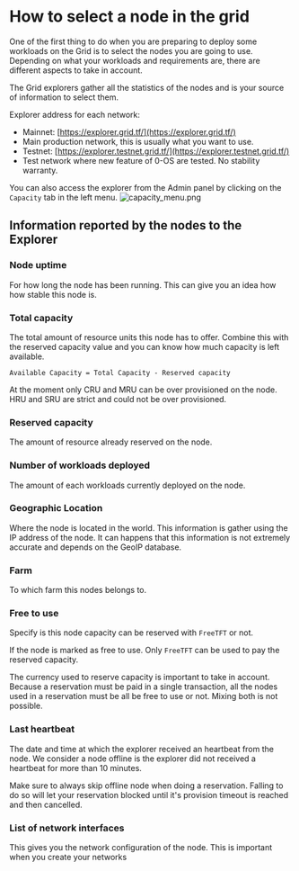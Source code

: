 # How to select a node in the grid

One of the first thing to do when you are preparing to deploy some workloads on the Grid is to select the nodes you are going to use.
Depending on what your workloads and requirements are, there are different aspects to take in account.

The Grid explorers gather all the statistics of the nodes and is your source of information to select them.

Explorer address for each network:

- Mainnet: [https://explorer.grid.tf/](https://explorer.grid.tf/) 
 - Main production network, this is usually what you want to use.
- Testnet: [https://explorer.testnet.grid.tf/](https://explorer.testnet.grid.tf/)
 - Test network where new feature of 0-OS are tested. No stability warranty.

You can also access the explorer from the Admin panel by clicking on the `Capacity` tab in the left menu. ![capacity_menu.png](capacity_menu.png)

## Information reported by the nodes to the Explorer

### Node uptime

For how long the node has been running. This can give you an idea how how stable this node is.

### Total capacity

The total amount of resource units this node has to offer. Combine this with the reserved capacity value and you can know how much capacity is left available.

`Available Capacity = Total Capacity - Reserved capacity`

At the moment only CRU and MRU can be over provisioned on the node. HRU and SRU are strict and could not be over provisioned.

### Reserved capacity

The amount of resource already reserved on the node.

### Number of workloads deployed

The amount of each workloads currently deployed on the node.

### Geographic Location

Where the node is located in the world. This information is gather using the IP address of the node. It can happens that this information is not extremely accurate and depends on the GeoIP database.

### Farm

To which farm this nodes belongs to.

### Free to use

Specify is this node capacity can be reserved with `FreeTFT` or not.

If the node is marked as free to use. Only `FreeTFT` can be used to pay the reserved capacity.

The currency used to reserve capacity is important to take in account. Because a reservation must be paid in a single transaction, all the nodes used in a reservation must be all be free to use or not. Mixing both is not possible.

### Last heartbeat

The date and time at which the explorer received an heartbeat from the node. We consider a node offline is the explorer did not received a heartbeat for more than 10 minutes.

Make sure to always skip offline node when doing a reservation. Falling to do so will let your reservation blocked until it's provision timeout is reached and then cancelled.

### List of network interfaces

This gives you the network configuration of the node. This is important when you create your networks
